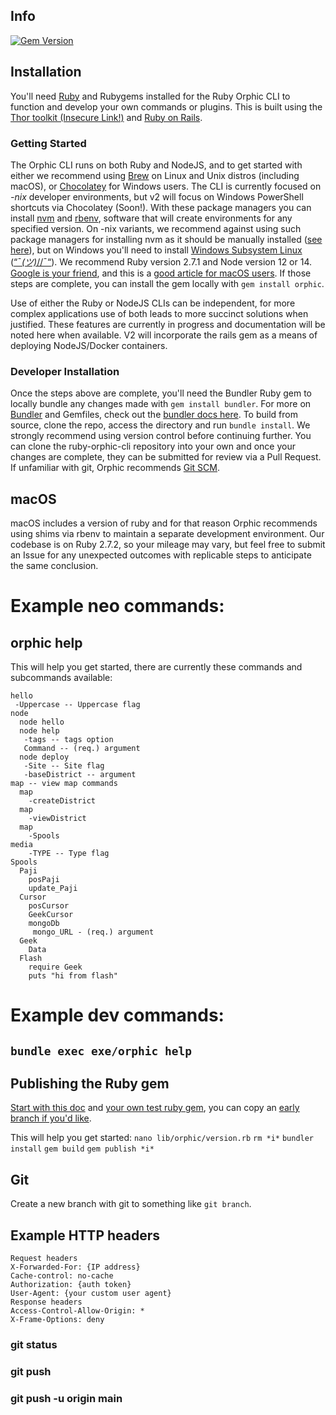 ## Info

[![Gem Version](https://badge.fury.io/rb/orphic.svg)](https://badge.fury.io/rb/orphic)

## Installation

You'll need [Ruby](https://www.ruby-lang.org/en/documentation/installation/) and Rubygems installed for the Ruby Orphic CLI to function and develop your own commands or plugins. This is built using the [Thor toolkit (Insecure Link!)](http://whatisthor.com/) and [Ruby on Rails](https://rubyonrails.org/).

### Getting Started

The Orphic CLI runs on both Ruby and NodeJS, and to get started with either we recommend using [Brew](https://brew.sh) on Linux and Unix distros (including macOS), or [Chocolatey](https://chocolatey.org/) for Windows users. The CLI is currently focused on *-nix* developer environments, but v2 will focus on Windows PowerShell shortcuts via Chocolatey (Soon!). With these package managers you can install [nvm](https://github.com/nvm-sh/nvm) and [rbenv](https://github.com/rbenv/rbenv), software that will create environments for any specified version. On -nix variants, we recommend against using such package managers for installing nvm as it should be manually installed ([see here](https://stackoverflow.com/a/41913355/9281567)), but on Windows you'll need to install [Windows Subsystem Linux](https://docs.microsoft.com/en-us/windows/wsl/install-win10) ([“¯_(ツ)_//¯“](https://gorails.com/setup/windows/10)). We recommend Ruby version 2.7.1 and Node version 12 or 14. [Google is your friend](https://lmgtfy.com/?q=install+ruby+and+rubygems), and this is a [good article for macOS users](https://www.moncefbelyamani.com/the-definitive-guide-to-installing-ruby-gems-on-a-mac/). If those steps are complete, you can install the gem locally with `gem install orphic`.

Use of either the Ruby or NodeJS CLIs can be independent, for more complex applications use of both leads to more succinct solutions when justified. These features are currently in progress and documentation will be noted here when available. V2 will incorporate the rails gem as a means of deploying NodeJS/Docker containers.

### Developer Installation

Once the steps above are complete, you'll need the Bundler Ruby gem to locally bundle any changes made with `gem install bundler`. For more on [Bundler](https://bundler.io/) and Gemfiles, check out the [bundler docs here](https://bundler.io/gemfile.html). To build from source, clone the repo, access the directory and run `bundle install`. We strongly recommend using version control before continuing further. You can clone the ruby-orphic-cli repository into your own and once your changes are complete, they can be submitted for review via a Pull Request. If unfamiliar with git, Orphic recommends [Git SCM](https://git-scm.com/). 

## macOS

macOS includes a version of ruby and for that reason Orphic recommends using shims via rbenv to maintain a separate development environment. Our codebase is on Ruby 2.7.2, so your mileage may vary, but feel free to submit an Issue for any unexpected outcomes with replicable steps to anticipate the same conclusion. 

# Example neo commands:

## orphic help

This will help you get started, there are currently these commands and subcommands available:

```
hello
 -Uppercase -- Uppercase flag
node
  node hello
  node help
   -tags -- tags option
   Command -- (req.) argument
  node deploy
   -Site -- Site flag
   -baseDistrict -- argument
map -- view map commands
  map 
    -createDistrict
  map 
    -viewDistrict
  map
    -Spools
media
    -TYPE -- Type flag
Spools
  Paji
    posPaji
    update_Paji
  Cursor
    posCursor
    GeekCursor
    mongoDb
     mongo_URL - (req.) argument
  Geek
    Data
  Flash
    require Geek
    puts "hi from flash"
```

# Example dev commands:

## `bundle exec exe/orphic help`

## Publishing the Ruby gem

[Start with this doc](https://guides.rubygems.org/publishing/) and [your own test ruby gem](https://guides.rubygems.org/make-your-own-gem/#documenting-your-code), you can copy an [early branch if you'd like](https://rubygems.org/gems/orphic/versions/0.1.0).

This will help you get started:
`nano lib/orphic/version.rb`
`rm *i*`
`bundler install`
`gem build`
`gem publish *i*`

## Git

Create a new branch with git to something like `git branch`.

## Example HTTP headers
```
Request headers
X-Forwarded-For: {IP address}
Cache-control: no-cache
Authorization: {auth token}
User-Agent: {your custom user agent}
Response headers
Access-Control-Allow-Origin: *
X-Frame-Options: deny
```

### git status
### git push
### git push -u origin main
